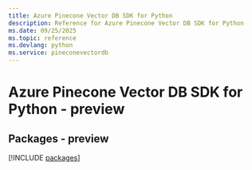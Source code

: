```yaml
---
title: Azure Pinecone Vector DB SDK for Python
description: Reference for Azure Pinecone Vector DB SDK for Python
ms.date: 09/25/2025
ms.topic: reference
ms.devlang: python
ms.service: pineconevectordb
---
```

# Azure Pinecone Vector DB SDK for Python - preview
## Packages - preview
[!INCLUDE [packages](pinecone-vector-db-index.md)]